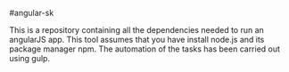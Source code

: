 #angular-sk

This is a repository containing all the dependencies needed to run an angularJS app. This tool assumes that you have install node.js and its package manager npm. The automation of the tasks has been carried out using gulp.

